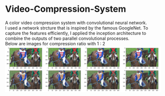 # Video-Compression-System
A color video compression system with convolutional neural network.<br/>
I used a network strcture that is inspired by the famous GoogleNet. To capture the features efficiently, I applied the inception architecture to combine the outputs of two parallel convolutional processes. <br/>
Below are images for compression ratio with 1 : 2<br/>
![1:2](https://github.com/yjjw/Video-Compression/blob/master/images/1%20over%202.PNG)
